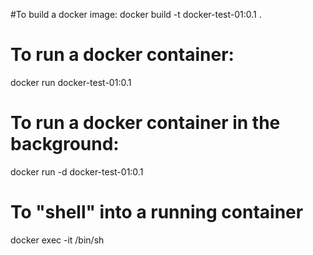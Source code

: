 #To build a docker image:
docker build -t docker-test-01:0.1 .

# To run a docker container:
docker run docker-test-01:0.1

# To run a docker container in the background:
docker run -d docker-test-01:0.1

# To "shell" into a running container
docker exec -it <container-id> /bin/sh
